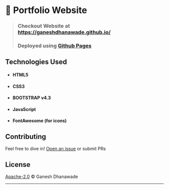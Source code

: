 # 👤 Portfolio Website

> ### Checkout Website at https://ganeshdhanawade.github.io/
> ### Deployed using [Github Pages](https://pages.github.com/)

## Technologies Used

- #### HTML5
- #### CSS3
- #### BOOTSTRAP v4.3
- #### JavaScript
- #### FontAwesome (for icons)

## Contributing

Feel free to dive in! [Open an issue](https://github.com/ganeshdhanawade/ganeshdhanawade.github.io/issues/new) or submit PRs

## License

[Apache-2.0](LICENSE) © Ganesh Dhanawade

---
